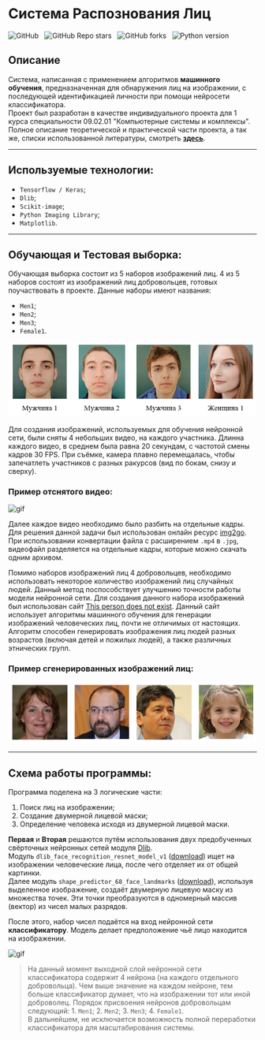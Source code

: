 # **Система Распознования Лиц**
![GitHub](https://img.shields.io/github/license/IgorVolochay/Face-recognition?style=flat-square&color=blue) &nbsp;
![GitHub Repo stars](https://img.shields.io/github/stars/IgorVolochay/Face-recognition?style=flat-square&color=yellowgreen) &nbsp;
![GitHub forks](https://img.shields.io/github/forks/IgorVolochay/Face-recognition?style=flat-square) &nbsp;
![Python version](https://img.shields.io/badge/python-3.8-green?style=flat-square) <br>

## **Описание**
Система, написанная с применением алгоритмов **машинного обучения**, предназначенная для обнаружения лиц на изображении, с последующей идентификацией личности при помощи нейросети классификатора. <br>
Проект был разработан в качестве индивидуального проекта для 1 курса специальности 09.02.01 "Компьютерные системы и комплексы". Полное описание теоретической и практической части проекта, а так же, списки использованной литературы, смотреть <a href="https://github.com/IgorVolochay/Face-recognition/tree/main/Documentation">**здесь**</a>.
___
## **Используемые технологии:**
* `Tensorflow / Keras`;
* `Dlib`;
* `Scikit-image`;
* `Python Imaging Library`;
* `Matplotlib`.
___
## **Обучающая и Тестовая выборка:**
Обучающая выборка состоит из 5 наборов изображений лиц. 4 из 5 наборов состоят из изображений лиц добровольцев, готовых поучаствовать в проекте. Данные наборы имеют названия:
* `Men1`;
* `Men2`;
* `Men3`;
* `Female1`.

![img](/Documentation/persons.png)

Для создания изображений, используемых для обучения нейронной сети, были сняты 4 небольших видео, на каждого участника. Длинна каждого видео, в среднем была равна 20 секундам, с частотой смены кадров 30 FPS. При съёмке, камера плавно перемещалась, чтобы запечатлеть участников с разных ракурсов (вид по бокам, снизу и сверху).

### Пример отснятого видео:
![gif](Documentation/Men1_in_motion.gif)

Далее каждое видео необходимо было разбить на отдельные кадры. Для решения данной задачи был использован онлайн ресурс <a href="https://www.img2go.com/convert-to-image">img2go</a>. При использовании конвертации файла с расширением `.mp4` в `.jpg`, видеофайл разделяется на отдельные кадры, которые можно скачать одним архивом.

Помимо наборов изображений лиц 4 добровольцев, необходимо использовать некоторое количество изображений лиц случайных людей. Данный метод поспособствует улучшению точности работы модели нейронной сети. Для создания данного набора изображений был использован сайт <a href="https://thispersondoesnotexist.com/">This person does not exist</a>. Данный сайт использует алгоритмы машинного обучения для генерации изображений человеческих лиц, почти не отличимых от настоящих. Алгоритм способен генерировать изображения лиц людей разных возрастов (включая детей и пожилых людей), а также различных этнических групп.

### Пример сгенерированных изображений лиц:
![img](Documentation/some_person.png)
___

## **Схема работы программы:**

Программа поделена на 3 логические части:

1. Поиск лиц на изображении;
2. Создание двумерной лицевой маски;
3. Определение человека исходя из двумерной лицевой маски.

**Первая** и **Вторая** решаются путём использования двух предобученных свёрточных нейронных сетей модуля <a href="http://dlib.net/">Dlib</a>.<br>Модуль `dlib_face_recognition_resnet_model_v1` (<a href="https://github.com/ageitgey/face_recognition_models/blob/master/face_recognition_models/models/dlib_face_recognition_resnet_model_v1.dat">download</a>) ищет на изображении человеческие лица, после чего отделяет их от общей картинки.<br>Далее модуль `shape_predictor_68_face_landmarks` (<a href="https://github.com/tzutalin/dlib-android/blob/master/data/shape_predictor_68_face_landmarks.dat">download</a>), используя выделенное изображение, создаёт двумерную лицевую маску из множества точек. Эти точки преобразуются в одномерный массив (вектор) из чисел малых разрядов.

После этого, набор чисел подаётся на вход нейронной сети **классификатору**. Модель делает предположение чьё лицо находится на изображении.

![gif](Documentation/runtime%20animation.gif)

> На данный момент выходной слой нейронной сети классификатора содержит 4 нейрона (на каждого отдельного добровольца). Чем выше значение на каждом нейроне, тем больше классификатор думает, что на изображении тот или иной доброволец. Порядок присвоения нейронов добровольцам следующий: 1. `Men1`; 2. `Men2`; 3. `Men3`; 4. `Female1`.<br>В дальнейшем, не исключается возможность полной переработки классификатора для масштабирования системы.